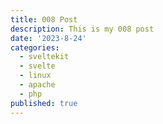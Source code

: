 ```yaml
---
title: 008 Post
description: This is my 008 post
date: '2023-8-24'
categories:
  - sveltekit
  - svelte
  - linux
  - apache
  - php
published: true
---
```


